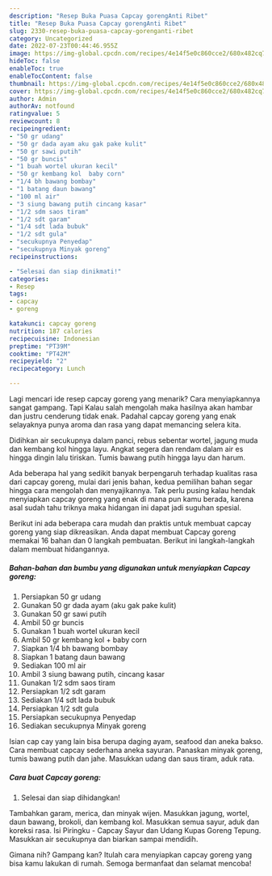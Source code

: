 ```yaml
---
description: "Resep Buka Puasa Capcay gorengAnti Ribet"
title: "Resep Buka Puasa Capcay gorengAnti Ribet"
slug: 2330-resep-buka-puasa-capcay-gorenganti-ribet
category: Uncategorized
date: 2022-07-23T00:44:46.955Z
image: https://img-global.cpcdn.com/recipes/4e14f5e0c860cce2/680x482cq70/capcay-goreng-foto-resep-utama.jpg
hideToc: false
enableToc: true
enableTocContent: false
thumbnail: https://img-global.cpcdn.com/recipes/4e14f5e0c860cce2/680x482cq70/capcay-goreng-foto-resep-utama.jpg
cover: https://img-global.cpcdn.com/recipes/4e14f5e0c860cce2/680x482cq70/capcay-goreng-foto-resep-utama.jpg
author: Admin
authorAv: notfound
ratingvalue: 5
reviewcount: 8
recipeingredient:
- "50 gr udang"
- "50 gr dada ayam aku gak pake kulit"
- "50 gr sawi putih"
- "50 gr buncis"
- "1 buah wortel ukuran kecil"
- "50 gr kembang kol  baby corn"
- "1/4 bh bawang bombay"
- "1 batang daun bawang"
- "100 ml air"
- "3 siung bawang putih cincang kasar"
- "1/2 sdm saos tiram"
- "1/2 sdt garam"
- "1/4 sdt lada bubuk"
- "1/2 sdt gula"
- "secukupnya Penyedap"
- "secukupnya Minyak goreng"
recipeinstructions:

- "Selesai dan siap dinikmati!"
categories:
- Resep
tags:
- capcay
- goreng

katakunci: capcay goreng 
nutrition: 187 calories
recipecuisine: Indonesian
preptime: "PT39M"
cooktime: "PT42M"
recipeyield: "2"
recipecategory: Lunch

---
```



Lagi mencari ide resep capcay goreng yang menarik? Cara menyiapkannya sangat gampang. Tapi Kalau salah mengolah maka hasilnya akan hambar dan justru cenderung tidak enak. Padahal capcay goreng yang enak selayaknya punya aroma dan rasa yang dapat memancing selera kita.


Didihkan air secukupnya dalam panci, rebus sebentar wortel, jagung muda dan kembang kol hingga layu. Angkat segera dan rendam dalam air es hingga dingin lalu tiriskan. Tumis bawang putih hingga layu dan harum.

Ada beberapa hal yang sedikit banyak berpengaruh terhadap kualitas rasa dari capcay goreng, mulai dari jenis bahan, kedua pemilihan bahan segar hingga cara mengolah dan menyajikannya. Tak perlu pusing kalau hendak menyiapkan capcay goreng yang enak di mana pun kamu berada, karena asal sudah tahu triknya maka hidangan ini dapat jadi suguhan spesial.


Berikut ini ada beberapa cara mudah dan praktis untuk membuat capcay goreng yang siap dikreasikan. Anda dapat membuat Capcay goreng memakai 16 bahan dan 0 langkah pembuatan. Berikut ini langkah-langkah dalam membuat hidangannya.

<!--inarticleads1-->

##### Bahan-bahan dan bumbu yang digunakan untuk menyiapkan Capcay goreng:

1. Persiapkan 50 gr udang
1. Gunakan 50 gr dada ayam (aku gak pake kulit)
1. Gunakan 50 gr sawi putih
1. Ambil 50 gr buncis
1. Gunakan 1 buah wortel ukuran kecil
1. Ambil 50 gr kembang kol + baby corn
1. Siapkan 1/4 bh bawang bombay
1. Siapkan 1 batang daun bawang
1. Sediakan 100 ml air
1. Ambil 3 siung bawang putih, cincang kasar
1. Gunakan 1/2 sdm saos tiram
1. Persiapkan 1/2 sdt garam
1. Sediakan 1/4 sdt lada bubuk
1. Persiapkan 1/2 sdt gula
1. Persiapkan secukupnya Penyedap
1. Sediakan secukupnya Minyak goreng


Isian cap cay yang lain bisa berupa daging ayam, seafood dan aneka bakso. Cara membuat capcay sederhana aneka sayuran. Panaskan minyak goreng, tumis bawang putih dan jahe. Masukkan udang dan saus tiram, aduk rata. 

<!--inarticleads2-->

##### Cara buat Capcay goreng:


1. Selesai dan siap dihidangkan!

Tambahkan garam, merica, dan minyak wijen. Masukkan jagung, wortel, daun bawang, brokoli, dan kembang kol. Masukkan semua sayur, aduk dan koreksi rasa. Isi Piringku - Capcay Sayur dan Udang Kupas Goreng Tepung. Masukkan air secukupnya dan biarkan sampai mendidih. 

Gimana nih? Gampang kan? Itulah cara menyiapkan capcay goreng yang bisa kamu lakukan di rumah. Semoga bermanfaat dan selamat mencoba!
